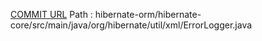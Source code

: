 [COMMIT URL](https://github.com/hibernate/hibernate-orm/commit/3712e1ad7efccd2ba0c24b3d7d3b23f84d948b9d)
Path : hibernate-orm/hibernate-core/src/main/java/org/hibernate/util/xml/ErrorLogger.java